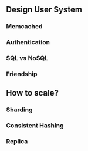 ## Design User System
### Memcached
### Authentication
### SQL vs NoSQL
### Friendship
## How to scale?
### Sharding
### Consistent Hashing
### Replica
<!--stackedit_data:
eyJoaXN0b3J5IjpbMTM5NzA3MTI2OF19
-->